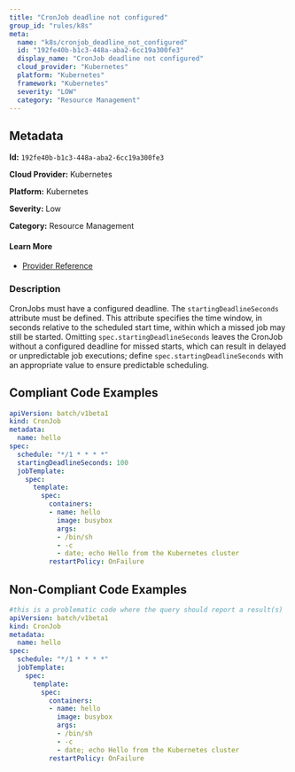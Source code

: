 ```yaml
---
title: "CronJob deadline not configured"
group_id: "rules/k8s"
meta:
  name: "k8s/cronjob_deadline_not_configured"
  id: "192fe40b-b1c3-448a-aba2-6cc19a300fe3"
  display_name: "CronJob deadline not configured"
  cloud_provider: "Kubernetes"
  platform: "Kubernetes"
  framework: "Kubernetes"
  severity: "LOW"
  category: "Resource Management"
---
```

## Metadata

**Id:** `192fe40b-b1c3-448a-aba2-6cc19a300fe3`

**Cloud Provider:** Kubernetes

**Platform:** Kubernetes

**Severity:** Low

**Category:** Resource Management

#### Learn More

 - [Provider Reference](https://kubernetes.io/docs/concepts/workloads/controllers/cron-jobs/)

### Description

 CronJobs must have a configured deadline. The `startingDeadlineSeconds` attribute must be defined. This attribute specifies the time window, in seconds relative to the scheduled start time, within which a missed job may still be started. Omitting `spec.startingDeadlineSeconds` leaves the CronJob without a configured deadline for missed starts, which can result in delayed or unpredictable job executions; define `spec.startingDeadlineSeconds` with an appropriate value to ensure predictable scheduling.


## Compliant Code Examples
```yaml
apiVersion: batch/v1beta1
kind: CronJob
metadata:
  name: hello
spec:
  schedule: "*/1 * * * *"
  startingDeadlineSeconds: 100
  jobTemplate:
    spec:
      template:
        spec:
          containers:
          - name: hello
            image: busybox
            args:
            - /bin/sh
            - -c
            - date; echo Hello from the Kubernetes cluster
          restartPolicy: OnFailure

```
## Non-Compliant Code Examples
```yaml
#this is a problematic code where the query should report a result(s)
apiVersion: batch/v1beta1
kind: CronJob
metadata:
  name: hello
spec:
  schedule: "*/1 * * * *"
  jobTemplate:
    spec:
      template:
        spec:
          containers:
          - name: hello
            image: busybox
            args:
            - /bin/sh
            - -c
            - date; echo Hello from the Kubernetes cluster
          restartPolicy: OnFailure
```